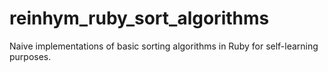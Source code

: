 # reinhym_ruby_sort_algorithms
Naive implementations of basic sorting algorithms in Ruby for self-learning purposes.